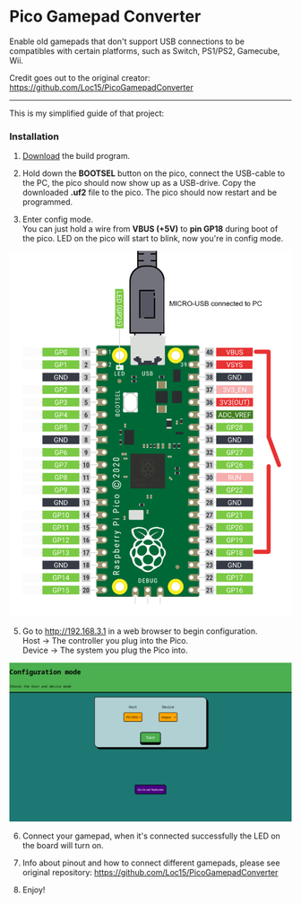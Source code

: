 # Pico Gamepad Converter
Enable old gamepads that don't support USB connections to be compatibles with certain platforms, such as Switch, PS1/PS2, Gamecube, Wii.

Credit goes out to the original creator: https://github.com/Loc15/PicoGamepadConverter

---

This is my simplified guide of that project: 

### Installation

1. [Download](https://github.com/Loc15/PicoGamepadConverter/releases) the build program.
   
2. Hold down the **BOOTSEL** button on the pico, connect the USB-cable to the PC, the pico should now show up as a USB-drive. Copy the downloaded **.uf2** file to the pico. The pico should now restart and be programmed.  

4. Enter config mode.<br>You can just hold a wire from **VBUS (+5V)** to **pin GP18** during boot of the pico. LED on the pico will start to blink, now you're in config mode. 

![schematic](./images/pico_pinout.png)

5. Go to http://192.168.3.1 in a web browser to begin configuration.<br>Host → The controller you plug into the Pico.<br>Device → The system you plug the Pico into.

![web_mode](./images/web_configurator.png)

6. Connect your gamepad, when it's connected successfully the LED on the board will turn on.

7. Info about pinout and how to connect different gamepads, please see original repository: https://github.com/Loc15/PicoGamepadConverter
  
8. Enjoy!


